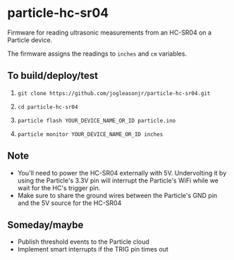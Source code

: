 # particle-hc-sr04

Firmware for reading ultrasonic measurements from an HC-SR04 on a Particle device.

The firmware assigns the readings to `inches` and `cm` variables.

## To build/deploy/test

1. `git clone https://github.com/jogleasonjr/particle-hc-sr04.git`

2. `cd particle-hc-sr04` 

3. `particle flash YOUR_DEVICE_NAME_OR_ID particle.ino`

4. `particle monitor YOUR_DEVICE_NAME_OR_ID inches`

## Note

* You'll need to power the HC-SR04 externally with 5V. Undervolting it by using the Particle's 3.3V pin will interrupt the Particle's WiFi while we wait for the HC's trigger pin.
* Make sure to share the ground wires between the Particle's GND pin and the 5V source for the HC-SR04

## Someday/maybe

* Publish threshold events to the Particle cloud
* Implement smart interrupts if the TRIG pin times out
